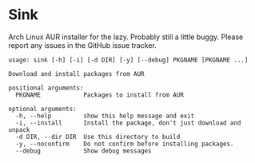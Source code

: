 # Sink

Arch Linux AUR installer for the lazy.  Probably still a little buggy.  Please report any issues in
the GitHub issue tracker.

    usage: sink [-h] [-i] [-d DIR] [-y] [--debug] PKGNAME [PKGNAME ...]

    Download and install packages from AUR

    positional arguments:
      PKGNAME            Packages to install from AUR

    optional arguments:
      -h, --help         show this help message and exit
      -i, --install      Install the package, don't just download and unpack
      -d DIR, --dir DIR  Use this directory to build
      -y, --noconfirm    Do not confirm before installing packages.
      --debug            Show debug messages
  